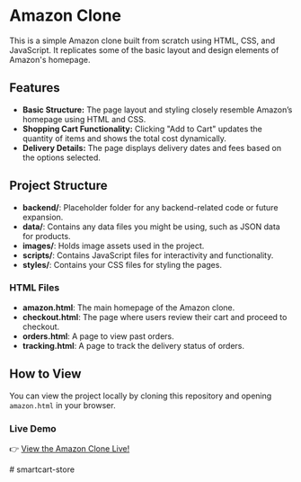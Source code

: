 # Amazon Clone

This is a simple Amazon clone built from scratch using HTML, CSS, and JavaScript. It replicates some of the basic layout and design elements of Amazon's homepage.

## Features

- **Basic Structure:** The page layout and styling closely resemble Amazon’s homepage using HTML and CSS.
- **Shopping Cart Functionality:** Clicking "Add to Cart" updates the quantity of items and shows the total cost dynamically.
- **Delivery Details:** The page displays delivery dates and fees based on the options selected.

## Project Structure

- **backend/**: Placeholder folder for any backend-related code or future expansion.
- **data/**: Contains any data files you might be using, such as JSON data for products.
- **images/**: Holds image assets used in the project.
- **scripts/**: Contains JavaScript files for interactivity and functionality.
- **styles/**: Contains your CSS files for styling the pages.

### HTML Files

- **amazon.html**: The main homepage of the Amazon clone.
- **checkout.html**: The page where users review their cart and proceed to checkout.
- **orders.html**: A page to view past orders.
- **tracking.html**: A page to track the delivery status of orders.

## How to View

You can view the project locally by cloning this repository and opening `amazon.html` in your browser.

### Live Demo  

👉 [View the Amazon Clone Live!](https://anudeepbikumalla.github.io/javascript-amazon-project/index.html)


#   s m a r t c a r t - s t o r e  
 